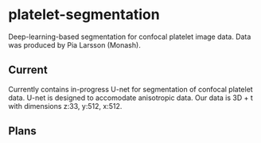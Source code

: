 # platelet-segmentation
Deep-learning-based segmentation for confocal platelet image data. Data was produced by Pia Larsson (Monash).

## Current
Currently contains in-progress U-net for segmentation of confocal platelet data. U-net is designed to accomodate anisotropic data. Our data is 3D + t with dimensions z:33, y:512, x:512. 

## Plans
